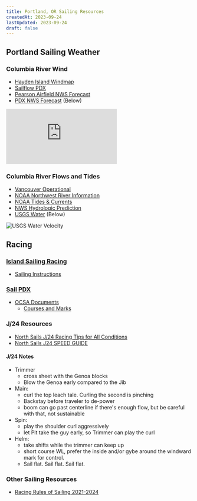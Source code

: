 ```yaml
---
title: Portland, OR Sailing Resources
createdAt: 2023-09-24
lastUpdated: 2023-09-24
draft: false
---
```

## Portland Sailing Weather
### Columbia River Wind
- [Hayden Island Windmap](https://www.windfinder.com/#14/45.6214/-122.6732/2023-09-26T03:00Z/spot)
- [Sailflow PDX](https://www.sailflow.com/spot/589)
- [Pearson Airfield NWS Forecast](https://forecast.weather.gov/MapClick.php?lat=45.621&lon=-122.6542&unit=0&lg=english&FcstType=graphical)
- [PDX NWS Forecast](https://forecast.weather.gov/MapClick.php?lat=45.5887&lon=-122.5969) (Below)

![NOAA NWS PDX](https://forecast.weather.gov/meteograms/Plotter.php?lat=45.5887&lon=-122.5969&wfo=PQR&zcode=ORZ006&gset=18&gdiff=3&unit=0&tinfo=PY8&ahour=0&pcmd=10011010111000000000000000000000000000000000000000000000000&lg=en&indu=0!1!1!&dd=&bw=&hrspan=48&pqpfhr=6&psnwhr=6)

### Columbia River Flows and Tides
- [Vancouver Operational](https://tidesandcurrents.noaa.gov/ofs/ofs_station.html?ofs=cre&stname=Columbia%20River%20at%20Vancouver&stnid=14144700&subdomain=up)
- [NOAA Northwest River Information](https://www.nwrfc.noaa.gov/river/station/flowplot/flowplot.cgi?lid=VAPW1)
- [NOAA Tides & Currents](https://tidesandcurrents.noaa.gov/map/index.html)
- [NWS Hydrologic Prediction](https://water.weather.gov/ahps2/hydrograph.php?wfo=PQR&gage=VAPW1&view=1,0,1,0,0,0,1,0)
- [USGS Water](https://waterdata.usgs.gov/monitoring-location/14144700/#parameterCode=00065&period=P7D&showMedian=true) (Below)

![USGS Water Velocity](https://waterdata.usgs.gov/nwisweb/graph?agency_cd=USGS&site_no=14144700&parm_cd=72255&period=3&format=gif_stats)


## Racing
### [Island Sailing Racing](https://www.islandsailing.org/performance)
- [Sailing Instructions](https://docs.google.com/document/d/1G3ln5nKKivImEnNDxPzSXYgR-QuzgCU2/edit)

### [Sail PDX](https://sailpdx.org/)
- [OCSA Documents](https://sailpdx.org/racing/forms-information/ocsa-racebook-chart-race-documents/)
    - [Courses and Marks](https://sailpdx.org/wp-content/uploads/2020/01/2020_Course_Chart.pdf)

### J/24 Resources
- [North Sails J/24 Racing Tips for All Conditions](https://www.northsails.com/en-us/blogs/north-sails-blog/j-24-racing-tips-for-all-conditions)
- [North Sails J24 SPEED GUIDE](https://www.northsails.com/en-us/blogs/north-sails-blog/j-24-speed-guide)

#### J/24 Notes
- Trimmer
    - cross sheet with the Genoa blocks
    - Blow the Genoa early compared to the Jib
- Main:
    - curl the top leach tale. Curling the second is pinching
    - Backstay before traveler to de-power
    - boom can go past centerline if there's enough flow, but be careful with that, not sustainable
- Spin:
    - play the shoulder curl aggressively
    - let Pit take the guy early, so Trimmer can play the curl
- Helm:
    - take shifts while the trimmer can keep up
    - short course WL, prefer the inside and/or gybe around the windward mark for control.
    - Sail flat. Sail flat. Sail flat.

### Other Sailing Resources
- [Racing Rules of Sailing 2021-2024](https://www.sailing.org/tools/documents/WSRRS20212024FinalwithChgsandCorrecns201113-%5B26798%5D.pdf)
